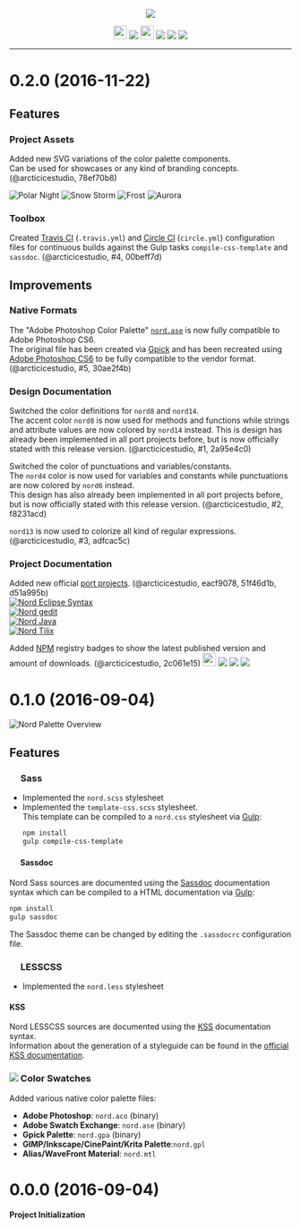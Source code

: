<p align="center"><img src="https://cdn.rawgit.com/arcticicestudio/nord/develop/src/assets/nord-logo-banner.svg"/></p>

<p align="center"><img src="https://assets-cdn.github.com/favicon.ico" width=24 height=24/> <a href="https://github.com/arcticicestudio/nord/releases/latest"><img src="https://img.shields.io/github/release/arcticicestudio/nord.svg"/></a> <img src="https://www.npmjs.com/static/images/touch-icons/favicon-32x32.png" width=24 height=24/> <a href="https://www.npmjs.com/package/nord"><img src="https://img.shields.io/npm/v/nord.svg"/></a> <a href="https://www.npmjs.com/package/nord"><img src="https://img.shields.io/npm/dt/nord.svg"/></a> <a href="https://www.npmjs.com/package/nord"><img src="https://img.shields.io/npm/dm/nord.svg"/></a></p>

---

# 0.2.0 (2016-11-22)
## Features
### Project Assets
Added new SVG variations of the color palette components.  
Can be used for showcases or any kind of branding concepts. (@arcticicestudio, 78ef70b8)

![Polar Night](https://cdn.rawgit.com/arcticicestudio/nord/develop/src/assets/nord-component-polar-night.svg) ![Snow Storm](https://cdn.rawgit.com/arcticicestudio/nord/develop/src/assets/nord-component-snow-storm.svg)
![Frost](https://cdn.rawgit.com/arcticicestudio/nord/develop/src/assets/nord-component-frost.svg) ![Aurora](https://cdn.rawgit.com/arcticicestudio/nord/develop/src/assets/nord-component-aurora.svg)

### Toolbox
Created [Travis CI](https://travis-ci.org) (`.travis.yml`) and [Circle CI](https://circleci.com)  (`circle.yml`) configuration files for continuous builds against the Gulp tasks `compile-css-template` and `sassdoc`. (@arcticicestudio, #4, 00beff7d)

## Improvements
### Native Formats
The "Adobe Photoshop Color Palette" [`nord.ase`](https://github.com/arcticicestudio/nord/blob/develop/src/native/nord.ase) is now fully compatible to Adobe Photoshop CS6.  
The original file has been created via [Gpick](http://gpick.org) and has been recreated using [Adobe Photoshop CS6](http://www.adobe.com/products/photoshop.html) to be fully compatible to the vendor format. (@arcticicestudio, #5, 30ae2f4b)

### Design Documentation
Switched the color definitions for `nord8` and `nord14`.  
The accent color `nord8` is now used for methods and functions while strings and attribute values are now colored by `nord14` instead.
This is design has already been implemented in all port projects before, but is now officially stated with this release version. (@arcticicestudio, #1, 2a95e4c0)

Switched the color of punctuations and variables/constants.  
The `nord4` color is now used for variables and constants while punctuations are now colored by `nord6` instead.  
This design has also already been implemented in all port projects before, but is now officially stated with this release version. (@arcticicestudio, #2, f8231acd)

`nord13` is now used to colorize all kind of regular expressions. (@arcticicestudio, #3, adfcac5c)

### Project Documentation
Added new official [port projects](https://github.com/arcticicestudio/nord#port-projects). (@arcticicestudio, eacf9078, 51f46d1b, d51a995b)  
[![Nord Eclipse Syntax](https://cdn.rawgit.com/arcticicestudio/nord/develop/src/assets/nord-eclipse-syntax-banner.svg)](https://github.com/arcticicestudio/nord-eclipse-syntax)  
[![Nord gedit](https://cdn.rawgit.com/arcticicestudio/nord/develop/src/assets/nord-gedit-banner.svg)](https://github.com/arcticicestudio/nord-gedit)  
[![Nord Java](https://cdn.rawgit.com/arcticicestudio/nord/develop/src/assets/nord-java-banner.svg)](https://github.com/arcticicestudio/nord-java)  
[![Nord Tilix](https://cdn.rawgit.com/arcticicestudio/nord/develop/src/assets/nord-tilix-banner.svg)](https://github.com/arcticicestudio/nord-tilix)  

Added [NPM](https://www.npmjs.com) registry badges to show the latest published version and amount of downloads. (@arcticicestudio, 2c061e15)
<img src="https://www.npmjs.com/static/images/touch-icons/favicon-32x32.png" width=24 height=24/> <a href="https://www.npmjs.com/package/nord"><img src="https://img.shields.io/npm/v/nord.svg"/></a> <a href="https://www.npmjs.com/package/nord"><img src="https://img.shields.io/npm/dt/nord.svg"/></a> <a href="https://www.npmjs.com/package/nord"><img src="https://img.shields.io/npm/dm/nord.svg"/></a>

# 0.1.0 (2016-09-04)
![Nord Palette Overview](https://cdn.rawgit.com/arcticicestudio/nord/develop/src/assets/nord-overview.svg)

## Features
### <img src="http://sass-lang.com/favicon.ico" width=16 height=16 /> Sass
  - Implemented the `nord.scss` stylesheet
  - Implemented the `template-css.scss` stylesheet.  
    This template can be compiled to a `nord.css` stylesheet via [Gulp][gulp]:
    ```sh
    npm install
    gulp compile-css-template
    ```

#### <img src="http://sassdoc.com/favicon.png" width=16 height=16 /> Sassdoc
Nord Sass sources are documented using the [Sassdoc][sassdoc] documentation syntax which can be compiled to a HTML documentation via [Gulp][gulp]:  
```sh
npm install
gulp sassdoc
```
The Sassdoc theme can be changed by editing the `.sassdocrc` configuration file.

### <img src="http://lesscss.org/public/ico/favicon.ico" width=16 height=16 /> LESSCSS
  - Implemented the `nord.less` stylesheet

#### KSS
Nord LESSCSS sources are documented using the [KSS](http://warpspire.com/kss) documentation syntax.  
Information about the generation of a styleguide can be found in the [official KSS documentation](http://warpspire.com/kss/styleguides).

### ![][icon-color-swatch] Color Swatches
Added various native color palette files: 
  - **Adobe Photoshop**: `nord.aco` (binary)
  - **Adobe Swatch Exchange**: `nord.ase`  (binary)
  - **Gpick Palette**: `nord.gpa`  (binary)
  - **GIMP/Inkscape/CinePaint/Krita Palette**:`nord.gpl`
  - **Alias/WaveFront Material**: `nord.mtl`

# 0.0.0 (2016-09-04)
**Project Initialization**

[icon-color-swatch]: https://cdn.rawgit.com/arcticicestudio/nord/develop/src/assets/icon-color-swatch.svg
[sassdoc]: http://sassdoc.com
[gulp]: http://gulpjs.com
